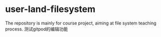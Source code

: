 # user-land-filesystem
The repository is mainly for course project, aiming at file system teaching process.
测试gitpod的编辑功能